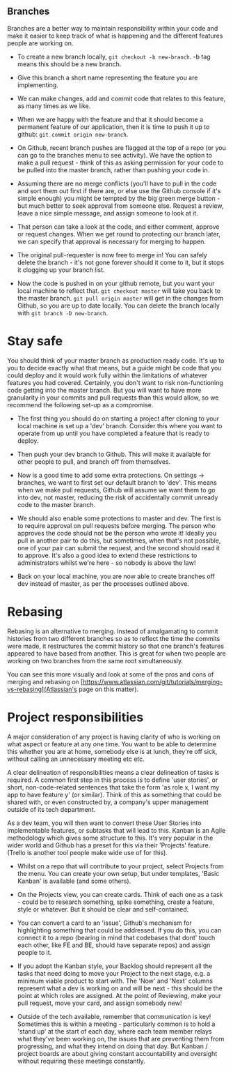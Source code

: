 ## Branches

Branches are a better way to maintain responsibility within your code and make it easier to keep track of what is happening and the different features people are working on.

- To create a new branch locally, `git checkout -b new-branch`. -b tag means this should be a new branch.

- Give this branch a short name representing the feature you are implementing.

- We can make changes, add and commit code that relates to this feature, as many times as we like.

- When we are happy with the feature and that it should become a permanent feature of our application, then it is time to push it up to github: `git commit origin new-branch`.

- On Github, recent branch pushes are flagged at the top of a repo (or you can go to the branches menu to see activity). We have the option to make a pull request - think of this as asking permission for your code to be pulled into the master branch, rather than pushing your code in.

- Assuming there are no merge conflicts (you'll have to pull in the code and sort them out first if there are, or else use the Github console if it's simple enough) you might be tempted by the big green merge button - but much better to seek approval from someone else. Request a review, leave a nice simple message, and assign someone to look at it.

- That person can take a look at the code, and either comment, approve or request changes. When we get round to protecting our branch later, we can specify that approval is necessary for merging to happen.

- The original pull-requester is now free to merge in! You can safely delete the branch - it's not gone forever should it come to it, but it stops it clogging up your branch list.

- Now the code is pushed in on your github remote, but you want your local machine to reflect that. `git checkout master` will take you back to the master branch. `git pull origin master` will get in the changes from Github, so you are up to date locally. You can delete the branch locally with `git branch -D new-branch`.

# Stay safe

You should think of your master branch as production ready code. It's up to you to decide exactly what that means, but a guide might be code that you could deploy and it would work fully within the limitations of whatever features you had covered. Certainly, you don't want to risk non-functioning code getting into the master branch. But you will want to have more granularity in your commits and pull requests than this would allow, so we recommend the following set-up as a compromise.

- The first thing you should do on starting a project after cloning to your local machine is set up a 'dev' branch. Consider this where you want to operate from up until you have completed a feature that is ready to deploy.

- Then push your dev branch to Github. This will make it available for other people to pull, and branch off from themselves.

- Now is a good time to add some extra protections. On settings -> branches, we want to first set our default branch to 'dev'. This means when we make pull requests, Github will assume we want them to go into dev, not master, reducing the risk of accidentally commit unready code to the master branch.

- We should also enable some protections to master and dev. The first is to require approval on pull requests before merging. The person who approves the code should not be the person who wrote it! Ideally you pull in another pair to do this, but sometimes, when that's not possible, one of your pair can submit the request, and the second should read it to approve. It's also a good idea to extend these restrictions to administrators whilst we're here - so nobody is above the law!

- Back on your local machine, you are now able to create branches off dev instead of master, as per the processes outlined above.

# Rebasing

Rebasing is an alternative to merging. Instead of amalgamating to commit histories from two different branches so as to reflect the time the commits were made, it restructures the commit history so that one branch's features appeared to have based from another. This is great for when two people are working on two branches from the same root simultaneously.

You can see this more visually and look at some of the pros and cons of merging and rebasing on [https://www.atlassian.com/git/tutorials/merging-vs-rebasing](Atlassian's page on this matter).

# Project responsibilities

A major consideration of any project is having clarity of who is working on what aspect or feature at any one time. You want to be able to determine this whether you are at home, somebody else is at lunch, they're off sick, without calling an unnecessary meeting etc etc.

A clear delineation of responsibilities means a clear delineation of tasks is required. A common first step in this process is to define 'user stories', or short, non-code-related sentences that take the form 'as role x, I want my app to have feature y' (or similar). Think of this as something that could be shared with, or even constructed by, a company's upper management outside of its tech department.

As a dev team, you will then want to convert these User Stories into implementable features, or subtasks that will lead to this. Kanban is an Agile methodology which gives some structure to this. It's very popular in the wider world and Github has a preset for this via their 'Projects' feature. (Trello is another tool people make wide use of for this).

- Whilst on a repo that will contribute to your project, select Projects from the menu. You can create your own setup, but under templates, 'Basic Kanban' is available (and some others).

- On the Projects view, you can create cards. Think of each one as a task - could be to research something, spike something, create a feature, style or whatever. But it should be clear and self-contained.

- You can convert a card to an 'issue', Github's mechanism for highlighting something that could be addressed. If you do this, you can connect it to a repo (bearing in mind that codebases that dont' touch each other, like FE and BE, should have separate repos) and assign people to it.

- If you adopt the Kanban style, your Backlog should represent all the tasks that need doing to move your Project to the next stage, e.g. a minimum viable product to start with. The 'Now' and 'Next' columns represent what a dev is working on and will be next - this should be the point at which roles are assigned. At the point of Reviewing, make your pull request, move your card, and assign somebody new!

- Outside of the tech available, remember that communication is key! Sometimes this is within a meeting - particularly common is to hold a 'stand up' at the start of each day, where each team member relays what they've been working on, the issues that are preventing them from progressing, and what they intend on doing that day. But Kanban / project boards are about giving constant accountability and oversight without requiring these meetings constantly.